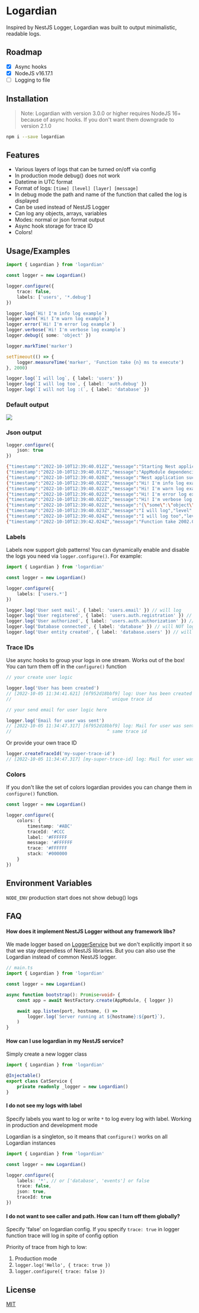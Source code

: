 # Logardian

Inspired by NestJS Logger, Logardian was built to output minimalistic, readable logs.

## Roadmap

- [x] Async hooks
- [x] NodeJS v16.17.1
- [ ] Logging to file

## Installation

> Note: Logardian with version 3.0.0 or higher requires NodeJS 16+ because of async hooks. If you don't want them downgrade to version 2.1.0

```bash
npm i --save logardian
```
    
## Features

- Various layers of logs that can be turned on/off via config
- In production mode debug() does not work
- Datetime in UTC format
- Format of logs: `[time] [level] [layer] [message]`
- In debug mode the path and name of the function that called the log is displayed
- Can be used instead of NestJS Logger
- Can log any objects, arrays, variables
- Modes: normal or json format output
- Async hook storage for trace ID
- Colors!

  
## Usage/Examples

```ts
import { Logardian } from 'logardian'

const logger = new Logardian()

logger.configure({
    trace: false,
    labels: ['users', '*.debug']
})

logger.log(`Hi! I'm info log example`)
logger.warn(`Hi! I'm warn log example`)
logger.error(`Hi! I'm error log example`)
logger.verbose(`Hi! I'm verbose log example`)
logger.debug({ some: 'object' })

logger.markTime('marker')

setTimeout(() => {
    logger.measureTime('marker', 'Function take {n} ms to execute')
}, 2000)

logger.log(`I will log`, { label: 'users' })
logger.log(`I will log too`, { label: 'auth.debug' })
logger.log(`I will not log :(`, { label: 'database' })
```

### Default output

![](./images/logs.png)


### Json output

```ts
logger.configure({
    json: true
})
```

```bash
{"timestamp":"2022-10-10T12:39:40.012Z","message":"Starting Nest application...","level":"log","traceId":"1fbc0d23ba3a"}
{"timestamp":"2022-10-10T12:39:40.017Z","message":"AppModule dependencies initialized","level":"log","traceId":"1fbc0d23ba3a"}
{"timestamp":"2022-10-10T12:39:40.020Z","message":"Nest application successfully started","level":"log","traceId":"c7d5cbef10ea"}
{"timestamp":"2022-10-10T12:39:40.022Z","message":"Hi! I'm info log example","level":"log","traceId":"81524f4795e7"}
{"timestamp":"2022-10-10T12:39:40.022Z","message":"Hi! I'm warn log example","level":"warn","traceId":"81524f4795e7"}
{"timestamp":"2022-10-10T12:39:40.022Z","message":"Hi! I'm error log example","level":"error","traceId":"81524f4795e7"}
{"timestamp":"2022-10-10T12:39:40.022Z","message":"Hi! I'm verbose log example","level":"verbose","traceId":"81524f4795e7"}
{"timestamp":"2022-10-10T12:39:40.022Z","message":"{\"some\":\"object\"}","level":"debug","traceId":"81524f4795e7"}
{"timestamp":"2022-10-10T12:39:40.023Z","message":"I will log","level":"log","label":"users","traceId":"81524f4795e7"}
{"timestamp":"2022-10-10T12:39:40.024Z","message":"I will log too","level":"log","label":"auth.debug","traceId":"81524f4795e7"}
{"timestamp":"2022-10-10T12:39:42.024Z","message":"Function take 2002.041 ms to execute","level":"timer","traceId":"81524f4795e7"}
```

### Labels

Labels now support glob patterns! You can dynamically enable and disable the logs you need via `logger.configure()`. For example:

```ts
import { Logardian } from 'logardian'

const logger = new Logardian()

logger.configure({
    labels: ['users.*']
})

logger.log('User sent mail', { label: 'users.email' }) // will log
logger.log('User registered', { label: 'users.auth.registration' }) // will log
logger.log('User authorized', { label: 'users.auth.authorization' }) // will log
logger.log('Database connected', { label: 'database' }) // will NOT log
logger.log('User entity created', { label: 'database.users' }) // will NOT log
```

### Trace IDs

Use async hooks to group your logs in one stream. Works out of the box! You can turn them off in the `configure()` function

```ts
// your create user logic

logger.log('User has been created')
// [2022-10-05 11:34:41.621] [6f952d18bbf9] log: User has been created
//                                    ^ unique trace id

// your send email for user logic here

logger.log('Email for user was sent')
// [2022-10-05 11:34:47.317] [6f952d18bbf9] log: Mail for user was sent
//                                    ^ same trace id
```

Or provide your own trace ID

```ts
logger.createTraceId('my-super-trace-id')
// [2022-10-05 11:34:47.317] [my-super-trace-id] log: Mail for user was sent
```

### Colors

If you don't like the set of colors logardian provides you can change them in `configure()` function.

```ts
const logger = new Logardian()

logger.configure({
    colors: {
        timestamp: '#ABC'
        traceId: '#CCC
        label: '#FFFFFF
        message: '#FFFFFF
        trace: '#FFFFFF
        stack: '#000000
    }
})
```

## Environment Variables

`NODE_ENV` production start does not show debug() logs

## FAQ

#### How does it implement NestJS Logger without any framework libs?

We made logger based on [LoggerService](https://github.com/nestjs/nest/blob/master/packages/common/services/logger.service.ts) but we don't explicitly import it so that we stay dependless of NestJS libraries. But you can also use the Logardian instead of common NestJS logger.

```ts
// main.ts
import { Logardian } from 'logardian'

const logger = new Logardian()

async function bootstrap(): Promise<void> {
    const app = await NestFactory.create(AppModule, { logger })

    await app.listen(port, hostname, () =>
        logger.log(`Server running at ${hostname}:${port}`),
    )
}
```

#### How can I use logardian in my NestJS service?

Simply create a new logger class

```ts
import { Logardian } from 'logardian'

@Injectable()
export class CatService {
    private readonly _logger = new Logardian()
}
```

#### I do not see my logs with label

Specify labels you want to log or write `*` to log every log with label. 
Working in production and development mode

Logardian is a singleton, so it means that `configure()` works on all Logardian instances

```ts
import { Logardian } from 'logardian'

const logger = new Logardian()

logger.configure({
    labels: '*', // or ['database', 'events'] or false
    trace: false,
    json: true,
    traceId: true
})
```

#### I do not want to see caller and path. How can I turn off them globally?

Specify 'false' on logardian config. If you specify `trace: true` in logger function trace will log in spite of config option

Priority of trace from high to low:

1. Production mode
2. `logger.log('Hello', { trace: true })`
3. `logger.configure({ trace: false })`



## License


[MIT](https://github.com/i-link-pro-team/logardian/blob/main/LICENSE)

  